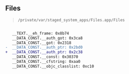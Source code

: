 ## Files

> `/private/var/staged_system_apps/Files.app/Files`

```diff

   __TEXT.__eh_frame: 0x8b74
   __DATA_CONST.__auth_got: 0x3ca8
   __DATA_CONST.__got: 0x2318
-  __DATA_CONST.__auth_ptr: 0x2bd0
+  __DATA_CONST.__auth_ptr: 0x2c38
   __DATA_CONST.__const: 0x30370
   __DATA_CONST.__cfstring: 0xaa0
   __DATA_CONST.__objc_classlist: 0xc10

```
